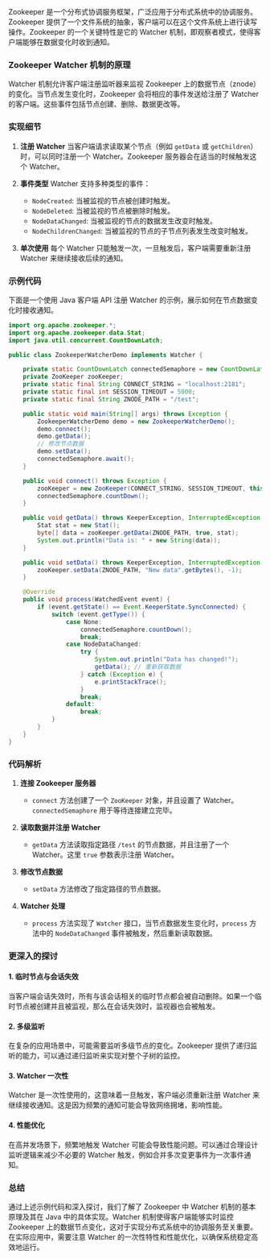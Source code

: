 Zookeeper 是一个分布式协调服务框架，广泛应用于分布式系统中的协调服务。Zookeeper 提供了一个文件系统的抽象，客户端可以在这个文件系统上进行读写操作。Zookeeper 的一个关键特性是它的 Watcher 机制，即观察者模式，使得客户端能够在数据变化时收到通知。

### Zookeeper Watcher 机制的原理

Watcher 机制允许客户端注册监听器来监视 Zookeeper 上的数据节点（znode）的变化。当节点发生变化时，Zookeeper 会将相应的事件发送给注册了 Watcher 的客户端。这些事件包括节点创建、删除、数据更改等。

### 实现细节

1. **注册 Watcher**
   当客户端请求读取某个节点（例如 `getData` 或 `getChildren`）时，可以同时注册一个 Watcher。Zookeeper 服务器会在适当的时候触发这个 Watcher。

2. **事件类型**
   Watcher 支持多种类型的事件：

   - `NodeCreated`: 当被监视的节点被创建时触发。
   - `NodeDeleted`: 当被监视的节点被删除时触发。
   - `NodeDataChanged`: 当被监视的节点的数据发生改变时触发。
   - `NodeChildrenChanged`: 当被监视的节点的子节点列表发生改变时触发。

3. **单次使用**
   每个 Watcher 只能触发一次，一旦触发后，客户端需要重新注册 Watcher 来继续接收后续的通知。

### 示例代码

下面是一个使用 Java 客户端 API 注册 Watcher 的示例，展示如何在节点数据变化时接收通知。

```java
import org.apache.zookeeper.*;
import org.apache.zookeeper.data.Stat;
import java.util.concurrent.CountDownLatch;

public class ZookeeperWatcherDemo implements Watcher {

    private static CountDownLatch connectedSemaphore = new CountDownLatch(1);
    private ZooKeeper zooKeeper;
    private static final String CONNECT_STRING = "localhost:2181";
    private static final int SESSION_TIMEOUT = 5000;
    private static final String ZNODE_PATH = "/test";

    public static void main(String[] args) throws Exception {
        ZookeeperWatcherDemo demo = new ZookeeperWatcherDemo();
        demo.connect();
        demo.getData();
        // 修改节点数据
        demo.setData();
        connectedSemaphore.await();
    }

    public void connect() throws Exception {
        zooKeeper = new ZooKeeper(CONNECT_STRING, SESSION_TIMEOUT, this);
        connectedSemaphore.countDown();
    }

    public void getData() throws KeeperException, InterruptedException {
        Stat stat = new Stat();
        byte[] data = zooKeeper.getData(ZNODE_PATH, true, stat);
        System.out.println("Data is: " + new String(data));
    }

    public void setData() throws KeeperException, InterruptedException {
        zooKeeper.setData(ZNODE_PATH, "New data".getBytes(), -1);
    }

    @Override
    public void process(WatchedEvent event) {
        if (event.getState() == Event.KeeperState.SyncConnected) {
            switch (event.getType()) {
                case None:
                    connectedSemaphore.countDown();
                    break;
                case NodeDataChanged:
                    try {
                        System.out.println("Data has changed!");
                        getData(); // 重新获取数据
                    } catch (Exception e) {
                        e.printStackTrace();
                    }
                    break;
                default:
                    break;
            }
        }
    }
}
```

### 代码解析

1. **连接 Zookeeper 服务器**

   - `connect` 方法创建了一个 `ZooKeeper` 对象，并且设置了 Watcher。`connectedSemaphore` 用于等待连接建立完毕。

2. **读取数据并注册 Watcher**

   - `getData` 方法读取指定路径 `/test` 的节点数据，并且注册了一个 Watcher。这里 `true` 参数表示注册 Watcher。

3. **修改节点数据**

   - `setData` 方法修改了指定路径的节点数据。

4. **Watcher 处理**
   - `process` 方法实现了 `Watcher` 接口，当节点数据发生变化时，`process` 方法中的 `NodeDataChanged` 事件被触发，然后重新读取数据。

### 更深入的探讨

#### 1. **临时节点与会话失效**

当客户端会话失效时，所有与该会话相关的临时节点都会被自动删除。如果一个临时节点被创建并且被监视，那么在会话失效时，监视器也会被触发。

#### 2. **多级监听**

在复杂的应用场景中，可能需要监听多级节点的变化。Zookeeper 提供了递归监听的能力，可以通过递归监听来实现对整个子树的监控。

#### 3. **Watcher 一次性**

Watcher 是一次性使用的，这意味着一旦触发，客户端必须重新注册 Watcher 来继续接收通知。这是因为频繁的通知可能会导致网络拥堵，影响性能。

#### 4. **性能优化**

在高并发场景下，频繁地触发 Watcher 可能会导致性能问题。可以通过合理设计监听逻辑来减少不必要的 Watcher 触发，例如合并多次变更事件为一次事件通知。

### 总结

通过上述示例代码和深入探讨，我们了解了 Zookeeper 中 Watcher 机制的基本原理及其在 Java 中的具体实现。Watcher 机制使得客户端能够实时监控 Zookeeper 上的数据节点变化，这对于实现分布式系统中的协调服务至关重要。在实际应用中，需要注意 Watcher 的一次性特性和性能优化，以确保系统稳定高效地运行。
